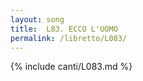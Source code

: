 ```yaml
---
layout: song
title:  L83. ECCO L'UOMO
permalink: /libretto/L083/
---
```

{% include canti/L083.md %}   